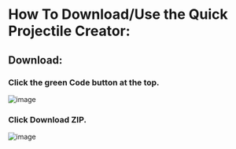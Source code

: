 # How To Download/Use the Quick Projectile Creator:

## Download:

### Click the green Code button at the top.
![image](https://github.com/user-attachments/assets/9be20058-ccef-4a7c-8dba-2a48946e786c)
### Click Download ZIP.
![image](https://github.com/user-attachments/assets/83b202d9-f4cf-41a2-b6b4-bc7308e3dbbb)


